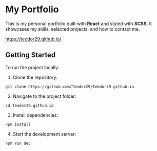 # My Portfolio

This is my personal portfolio built with **React** and styled with **SCSS**. It showcases my skills, selected projects, and how to contact me.

https://teodor29.github.io/

## Getting Started
To run the project locally:

1. Clone the repository:
```
git clone https://github.com/Teodor29/Teodor29.github.io
```
2. Navigate to the project folder:
```
cd Teodor29.github.io
```
3. Install dependencies:
```
npm install
```
4. Start the development server:
```
npm run dev
```
